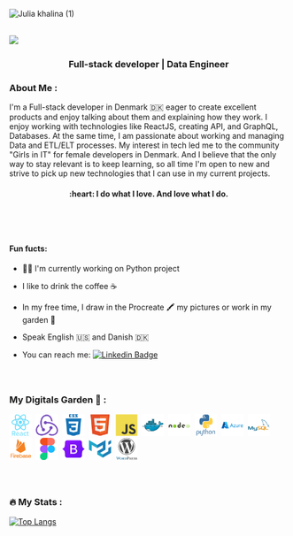 ![Julia khalina (1)](https://user-images.githubusercontent.com/36698832/191607825-05803da2-7cfd-441f-83d4-45dc5b36853a.png)
<br></br>
<div id="header">
  <img src="https://media.giphy.com/media/QuDgW7dXQfCZiWVXD4/giphy.gif" width="100"/>
</div>
 
<h3 align="center"> Full-stack developer | Data Engineer </h3>

### About Me :
I'm a Full-stack developer in Denmark :denmark: eager to create excellent products and enjoy talking about them and explaining how they work. I enjoy working with technologies like ReactJS, creating API, and GraphQL, Databases. At the same time, I am passionate about working and managing Data and ETL/ELT processes. My interest in tech led me to the community "Girls in IT" for female developers in Denmark. And I believe that the only way to stay relevant is to keep learning, so all time I'm open to new and strive to pick up new technologies that I can use in my current projects. 

<p><h4 align="center">:heart: I do what I love. And love what I do.</h4></p>


### <br></br><h4>Fun fucts:</h5>

- :woman_technologist: I'm currently working on Python project
- I like to drink the coffee :coffee:
- In my free time, I draw in the Procreate :crayon: my pictures or work in my garden :house_with_garden:
- Speak English :us: and Danish :denmark:

- You can reach me: [![Linkedin Badge](https://img.shields.io/badge/-julia.khalina-blue?style=flat&logo=Linkedin&logoColor=white)](https://www.linkedin.com/in/julia-khalina-67340510a/?locale=en_US)

### <br></br> My Digitals Garden :deciduous_tree: : 
<div>
  <img src="https://github.com/devicons/devicon/blob/master/icons/react/react-original-wordmark.svg" title="React" alt="React" width="40" height="40"/>&nbsp;
  <img src="https://github.com/devicons/devicon/blob/master/icons/redux/redux-original.svg" title="Redux" alt="Redux " width="40" height="40"/>&nbsp;
  <img src="https://github.com/devicons/devicon/blob/master/icons/css3/css3-plain-wordmark.svg"  title="CSS3" alt="CSS" width="40" height="40"/>&nbsp;
  <img src="https://github.com/devicons/devicon/blob/master/icons/html5/html5-original.svg" title="HTML5" alt="HTML" width="40" height="40"/>&nbsp;
  <img src="https://github.com/devicons/devicon/blob/master/icons/javascript/javascript-original.svg" title="JavaScript" alt="JavaScript" width="40" height="40"/>&nbsp;
  <img src="https://github.com/devicons/devicon/blob/master/icons/docker/docker-original.svg" title="Docker" alt="Docker" width="40" height="40"/>&nbsp;
  <img src="https://github.com/devicons/devicon/blob/master/icons/nodejs/nodejs-original-wordmark.svg" title="NodeJS" alt="NodeJS" width="40" height="40"/>&nbsp;
  <img src="https://github.com/devicons/devicon/blob/master/icons/python/python-original-wordmark.svg" title="Python" alt="Python" width="40" height="40"/>&nbsp;
  <img src="https://github.com/devicons/devicon/blob/master/icons/azure/azure-original-wordmark.svg" title="Azure" alt="Azure" width="40" height="40"/>&nbsp;
  <img src="https://github.com/devicons/devicon/blob/master/icons/mysql/mysql-original-wordmark.svg" title="MySQL"  alt="MySQL" width="40" height="40"/>&nbsp;
  <img src="https://github.com/devicons/devicon/blob/master/icons/firebase/firebase-plain-wordmark.svg" title="Firebase" alt="Firebase" width="40" height="40"/>&nbsp;
  <img src="https://github.com/devicons/devicon/blob/master/icons/figma/figma-original.svg" title="Figma"  alt="Figma" width="40" height="40"/>&nbsp;
  <img src="https://github.com/devicons/devicon/blob/master/icons/bootstrap/bootstrap-original.svg" title="Bootstrap" alt="Bootstrap" width="40" height="40"/>&nbsp;
  <img src="https://github.com/devicons/devicon/blob/master/icons/materialui/materialui-original.svg" title="Material UI" alt="Material UI" width="40" height="40"/>&nbsp;
  <img src="https://github.com/devicons/devicon/blob/master/icons/wordpress/wordpress-original.svg" title="Wordpress" alt="Wordpress" width="40" height="40"/>&nbsp;
</div>

### <br></br>:fire: My Stats :

[![Top Langs](https://github-readme-stats.vercel.app/api/top-langs/?username=julisa-dk&layout=compact)](https://github.com/anuraghazra/github-readme-stats)
